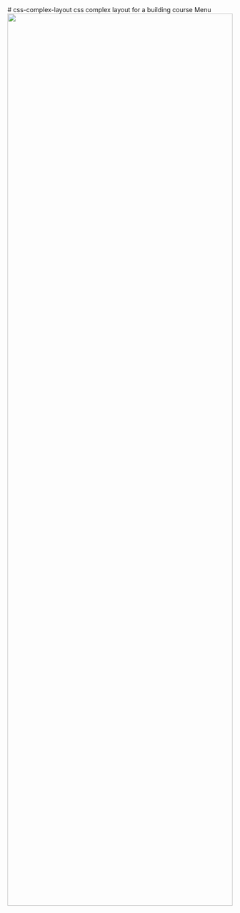 <link rel="stylesheet" href="https://codewithpunit.com/css/style.css">
# css-complex-layout
css complex layout for a building course Menu
<img src="https://images.pexels.com/photos/3182812/pexels-photo-3182812.jpeg?auto=compress&cs=tinysrgb&dpr=2&h=650&w=940" style="height:50vh; width:100%;">
<link href="https://cdn.jsdelivr.net/npm/bootstrap@5.1.3/dist/css/bootstrap.min.css" rel="stylesheet">
<div class="container bg-primary bg-gradient">
        <div class="row" style="height: 10vh;">
            <div class="col-xl-3 bg-danger">
            </div>
            <div class="col-xl-3 bg-success">    
            </div>
            <div class="col-xl-3 bg-danger">
            </div>
            <div class="col-xl-3 bg-success">
            </div>
        </div>
    </div>
